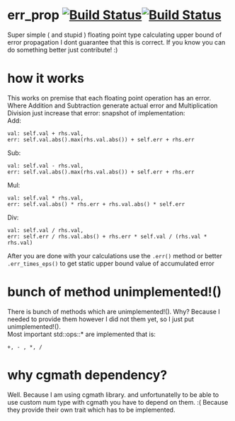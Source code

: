 # err_prop [![Build Status](https://travis-ci.org/fulara/err_prop_rust.svg?branch=master)](https://travis-ci.org/fulara/err_prop_rust)[![Build Status](https://img.shields.io/crates/v/err_prop.svg?branch=master)](https://crates.io/crates/err_prop)
Super simple ( and stupid ) floating point type calculating upper bound of  error propagation
I dont guarantee that this is correct. If you know you can do something better just contribute! :)  
# how it works
This works on premise that each floating point operation has an error. Where Addition and Subtraction generate actual error and Multiplication Division just increase that error: snapshot of implementation:  
Add:
```
val: self.val + rhs.val,
err: self.val.abs().max(rhs.val.abs()) + self.err + rhs.err
```
Sub:
```
val: self.val - rhs.val,
err: self.val.abs().max(rhs.val.abs()) + self.err + rhs.err
```
Mul:
```
val: self.val * rhs.val,
err: self.val.abs() * rhs.err + rhs.val.abs() * self.err
```
Div:
```
val: self.val / rhs.val,
err: self.err / rhs.val.abs() + rhs.err * self.val / (rhs.val * rhs.val)
```
After you are done with your calculations use the `.err()` method or better `.err_times_eps()` to get static upper bound value of accumulated error
# bunch of method unimplemented!()
There is bunch of methods which are unimplemented!(). Why? Because I needed to provide them however I did not them yet, so I just put unimplemented!().  
Most important std::ops::* are implemented that is:  
```
+, - , *, /
```
# why cgmath dependency?
Well. Because I am using cgmath library. and unfortunatelly to be able to use custom num type with cgmath you have to depend on them. :( Because they provide their own trait which has to be implemented.
